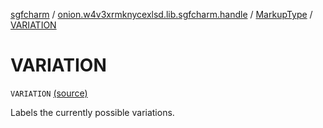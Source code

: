 [sgfcharm](../../index.md) / [onion.w4v3xrmknycexlsd.lib.sgfcharm.handle](../index.md) / [MarkupType](index.md) / [VARIATION](./-v-a-r-i-a-t-i-o-n.md)

# VARIATION

`VARIATION` [(source)](https://github.com/w4v3/sgfcharm/tree/master/sgfcharm/src/main/java/onion/w4v3xrmknycexlsd/lib/sgfcharm/handle/SgfData.kt#L73)

Labels the currently possible variations.

